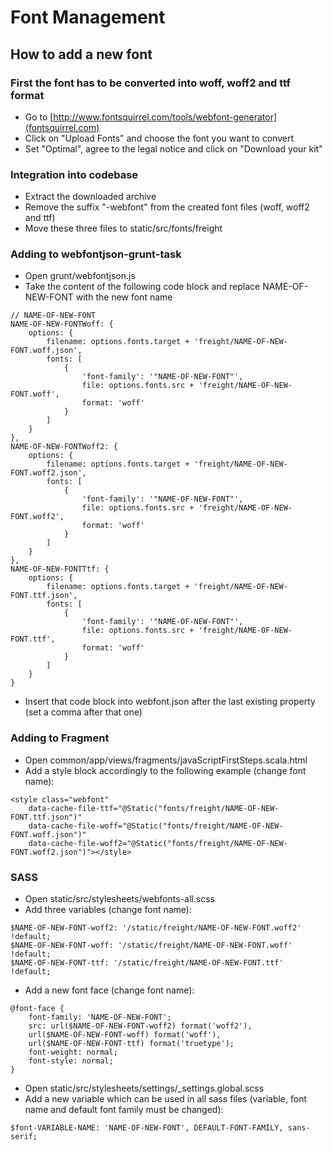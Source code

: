 # Font Management

## How to add a new font
    
### First the font has to be converted into woff, woff2 and ttf format
- Go to [http://www.fontsquirrel.com/tools/webfont-generator](fontsquirrel.com)
- Click on "Upload Fonts" and choose the font you want to convert
- Set "Optimal", agree to the legal notice and click on "Download your kit"

### Integration into codebase
- Extract the downloaded archive
- Remove the suffix "-webfont" from the created font files (woff, woff2 and ttf)
- Move these three files to static/src/fonts/freight

### Adding to webfontjson-grunt-task
- Open grunt/webfontjson.js
- Take the content of the following code block and replace NAME-OF-NEW-FONT with the new font name  
```
// NAME-OF-NEW-FONT
NAME-OF-NEW-FONTWoff: {
    options: {
        filename: options.fonts.target + 'freight/NAME-OF-NEW-FONT.woff.json',
        fonts: [
            {
                'font-family': '"NAME-OF-NEW-FONT"',
                file: options.fonts.src + 'freight/NAME-OF-NEW-FONT.woff',
                format: 'woff'
            }
        ]
    }
},
NAME-OF-NEW-FONTWoff2: {
    options: {
        filename: options.fonts.target + 'freight/NAME-OF-NEW-FONT.woff2.json',
        fonts: [
            {
                'font-family': '"NAME-OF-NEW-FONT"',
                file: options.fonts.src + 'freight/NAME-OF-NEW-FONT.woff2',
                format: 'woff'
            }
        ]
    }
},
NAME-OF-NEW-FONTTtf: {
    options: {
        filename: options.fonts.target + 'freight/NAME-OF-NEW-FONT.ttf.json',
        fonts: [
            {
                'font-family': '"NAME-OF-NEW-FONT"',
                file: options.fonts.src + 'freight/NAME-OF-NEW-FONT.ttf',
                format: 'woff'
            }
        ]
    }
}
```
- Insert that code block into webfont.json after the last existing property (set a comma after that one)

### Adding to Fragment
- Open common/app/views/fragments/javaScriptFirstSteps.scala.html
- Add a style block accordingly to the following example (change font name):
```
<style class="webfont"
    data-cache-file-ttf="@Static("fonts/freight/NAME-OF-NEW-FONT.ttf.json")"
    data-cache-file-woff="@Static("fonts/freight/NAME-OF-NEW-FONT.woff.json")"
    data-cache-file-woff2="@Static("fonts/freight/NAME-OF-NEW-FONT.woff2.json")"></style>
```

### SASS
- Open static/src/stylesheets/webfonts-all.scss
- Add three variables (change font name):
```
$NAME-OF-NEW-FONT-woff2: '/static/freight/NAME-OF-NEW-FONT.woff2' !default;
$NAME-OF-NEW-FONT-woff: '/static/freight/NAME-OF-NEW-FONT.woff' !default;
$NAME-OF-NEW-FONT-ttf: '/static/freight/NAME-OF-NEW-FONT.ttf' !default;
```
- Add a new font face (change font name):
```
@font-face {
    font-family: 'NAME-OF-NEW-FONT';
    src: url($NAME-OF-NEW-FONT-woff2) format('woff2'),
    url($NAME-OF-NEW-FONT-woff) format('woff'),
    url($NAME-OF-NEW-FONT-ttf) format('truetype');
    font-weight: normal;
    font-style: normal;
}
```
- Open static/src/stylesheets/settings/_settings.global.scss
- Add a new variable which can be used in all sass files (variable, font name and default font family must be changed):
```
$font-VARIABLE-NAME: 'NAME-OF-NEW-FONT', DEFAULT-FONT-FAMILY, sans-serif;
```
